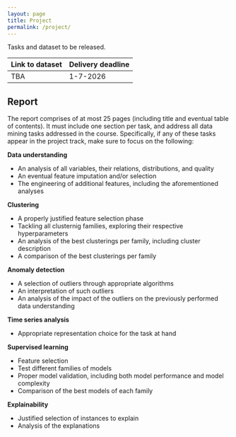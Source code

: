 ```yaml
---
layout: page
title: Project
permalink: /project/
---
```


Tasks and dataset to be released.


| Link to dataset | Delivery deadline |
| - | - |
| TBA | 1-7-2026 |


## Report

The report comprises of at most 25 pages (including title and eventual table of contents). It must include one section per task, and address all data mining tasks addressed in the course. Specifically, if any of these tasks appear in the project track, make sure to focus on the following:


**Data understanding**
- An analysis of all variables, their relations, distributions, and quality
- An eventual feature imputation and/or selection
- The engineering of additional features, including the aforementioned analyses


**Clustering**
- A properly justified feature selection phase
- Tackling all clusternig families, exploring their respective hyperparameters
- An analysis of the best clusterings per family, including cluster description
- A comparison of the best clusterings per family


**Anomaly detection**
- A selection of outliers through appropriate algorithms
- An interpretation of such outliers
- An analysis of the impact of the outliers on the previously performed data understanding 


**Time series analysis**
- Appropriate representation choice for the task at hand


**Supervised learning**
- Feature selection
- Test different families of models
- Proper model validation, including both model performance and model complexity
- Comparison of the best models of each family


**Explainability**
- Justified selection of instances to explain
- Analysis of the explanations